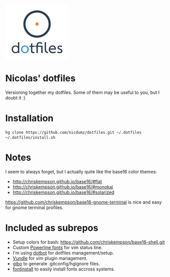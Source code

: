 ![Logo](logo_200.png "Logo")

# Nicolas' dotfiles #

Versioning together my dotfiles. Some of them may be useful to you, but I doubt it :)

# Installation

    hg clone https://github.com/nicdumz/dotfiles.git ~/.dotfiles
    ~/.dotfiles/install.sh

# Notes

I seem to always forget, but I actually quite like the base16 color themes:

- http://chriskempson.github.io/base16/#flat
- http://chriskempson.github.io/base16/#monokai
- http://chriskempson.github.io/base16/#solarized

https://github.com/chriskempson/base16-gnome-terminal is nice and easy for gnome terminal profiles.

# Included as subrepos

- Setup colors for bash: https://github.com/chriskempson/base16-shell.git
- Custom [Powerline fonts](https://github.com/powerline/fonts) for vim status line.
- I'm using [dotbot](https://github.com/anishathalye/dotbot) for dotfiles management/setup.
- [Vundle](https://github.com/gmarik/vundle) for vim plugin management.
- [gibo](https://github.com/simonwhitaker/gibo) to generate .gitconfig/hgignore files.
- [fontinstall](https://github.com/nicdumz/fontinstall) to easily install fonts accross systems.
